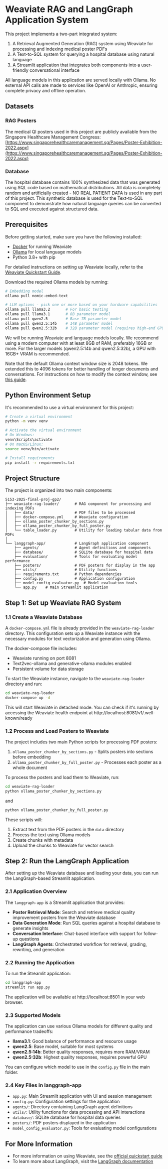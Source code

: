 # Weaviate RAG and LangGraph Application System

This project implements a two-part integrated system:
1. A Retrieval Augmented Generation (RAG) system using Weaviate for processing and indexing medical poster PDFs
2. A Text-to-SQL system for querying a hospital database using natural language
3. A Streamlit application that integrates both components into a user-friendly conversational interface

All language models in this application are served locally with Ollama. No external API calls are made to services like OpenAI or Anthropic, ensuring complete privacy and offline operation.

## Datasets

### RAG Posters
The medical QI posters used in this project are publicly available from the Singapore Healthcare Management Congress:
[https://www.singaporehealthcaremanagement.sg/Pages/Poster-Exhibition-2022.aspx](https://www.singaporehealthcaremanagement.sg/Pages/Poster-Exhibition-2022.aspx)

### Database
The hospital database contains 100% synthesized data that was generated using SQL code based on mathematical distributions. All data is completely random and artificially created - NO REAL PATIENT DATA is used in any part of this project. This synthetic database is used for the Text-to-SQL component to demonstrate how natural language queries can be converted to SQL and executed against structured data.

## Prerequisites

Before getting started, make sure you have the following installed:

- [Docker](https://www.docker.com/get-started) for running Weaviate
- [Ollama](https://ollama.com/download) for local language models
- Python 3.8+ with pip

For detailed instructions on setting up Weaviate locally, refer to the [Weaviate Quickstart Guide](https://weaviate.io/developers/weaviate/quickstart/local).

Download the required Ollama models by running:

```bash
# Embedding model
ollama pull nomic-embed-text

# LLM options - pick one or more based on your hardware capabilities
ollama pull llama3.2       # For basic testing
ollama pull llama3.1       # 8B parameter model
ollama pull qwen2.5        # Base 7B parameter model
ollama pull qwen2.5:14b    # 14B parameter model
ollama pull qwen2.5:32b    # 32B parameter model (requires high-end GPU)
```

We will be running Weaviate and language models locally. We recommend using a modern computer with at least 8GB of RAM, preferably 16GB or more. For the larger models (qwen2.5:14b and qwen2.5:32b), a GPU with 16GB+ VRAM is recommended.

Note that the default Ollama context window size is 2048 tokens. We extended this to 4096 tokens for better handling of longer documents and conversations. For instructions on how to modify the context window, see [this guide](https://blog.driftingruby.com/ollama-context-window/).

## Python Environment Setup

It's recommended to use a virtual environment for this project:

```bash
# Create a virtual environment
python -m venv venv

# Activate the virtual environment
# On Windows:
venv\Scripts\activate
# On macOS/Linux:
source venv/bin/activate

# Install requirements
pip install -r requirements.txt
```

## Project Structure

The project is organized into two main components:

```
5153-2025-final-proj-gp2/
├── weaviate-rag-loader/       # RAG component for processing and indexing PDFs
│   ├── data/                  # PDF files to be processed
│   ├── docker-compose.yml     # Weaviate configuration
│   ├── ollama_poster_chunker_by_sections.py
│   ├── ollama_poster_chunker_by_full_poster.py
│   └── table_loader.py        # Utility for loading tabular data from PDFs
│
└── langgraph-app/             # LangGraph application component
    ├── agents/                # Agent definitions and components
    ├── database/              # SQLite database for hospital data
    ├── evaluation/            # Tools for evaluating model performance
    ├── posters/               # PDF posters for display in the app
    ├── utils/                 # Utility functions
    ├── requirements.txt       # Python dependencies
    ├── config.py              # Application configuration
    ├── model_config_evaluator.py  # Model evaluation tools
    └── app.py    # Main Streamlit application
```

## Step 1: Set up Weaviate RAG System

### 1.1 Create a Weaviate Database

A `docker-compose.yml` file is already provided in the `weaviate-rag-loader` directory. This configuration sets up a Weaviate instance with the necessary modules for text vectorization and generation using Ollama.

The docker-compose file includes:
- Weaviate running on port 8081
- Text2vec-ollama and generative-ollama modules enabled
- Persistent volume for data storage

To start the Weaviate instance, navigate to the `weaviate-rag-loader` directory and run:

```bash
cd weaviate-rag-loader
docker-compose up -d
```

This will start Weaviate in detached mode. You can check if it's running by accessing the Weaviate health endpoint at http://localhost:8081/v1/.well-known/ready

### 1.2 Process and Load Posters to Weaviate

The project includes two main Python scripts for processing PDF posters:

1. `ollama_poster_chunker_by_sections.py` - Splits posters into sections before embedding
2. `ollama_poster_chunker_by_full_poster.py` - Processes each poster as a whole document

To process the posters and load them to Weaviate, run:

```bash
cd weaviate-rag-loader
python ollama_poster_chunker_by_sections.py
```

and

```bash
python ollama_poster_chunker_by_full_poster.py
```

These scripts will:
1. Extract text from the PDF posters in the `data` directory
2. Process the text using Ollama models
3. Create chunks with metadata
4. Upload the chunks to Weaviate for vector search

## Step 2: Run the LangGraph Application

After setting up the Weaviate database and loading your data, you can run the LangGraph-based Streamlit application.

### 2.1 Application Overview

The `langgraph-app` is a Streamlit application that provides:

- **Poster Retrieval Mode**: Search and retrieve medical quality improvement posters from the Weaviate database
- **Data Generation Mode**: Run SQL queries against a hospital database to generate insights
- **Conversation Interface**: Chat-based interface with support for follow-up questions
- **LangGraph Agents**: Orchestrated workflow for retrieval, grading, rewriting, and generation

### 2.2 Running the Application

To run the Streamlit application:

```bash
cd langgraph-app
streamlit run app.py
```

The application will be available at http://localhost:8501 in your web browser.

### 2.3 Supported Models

The application can use various Ollama models for different quality and performance tradeoffs:

- **llama3.1**: Good balance of performance and resource usage
- **qwen2.5**: Base model, suitable for most systems
- **qwen2.5:14b**: Better quality responses, requires more RAM/VRAM
- **qwen2.5:32b**: Highest quality responses, requires powerful GPU

You can configure which model to use in the `config.py` file in the main folder.

### 2.4 Key Files in langgraph-app

- `app.py`: Main Streamlit application with UI and session management
- `config.py`: Configuration settings for the application
- `agents/`: Directory containing LangGraph agent definitions
- `utils/`: Utility functions for data processing and API interactions
- `database/`: SQLite database for hospital data queries
- `posters/`: PDF posters displayed in the application
- `model_config_evaluator.py`: Tools for evaluating model configurations

## For More Information

- For more information on using Weaviate, see the [official quickstart guide](https://weaviate.io/developers/weaviate/quickstart/local)
- To learn more about LangGraph, visit the [LangGraph documentation](https://github.com/langchain-ai/langgraph) 